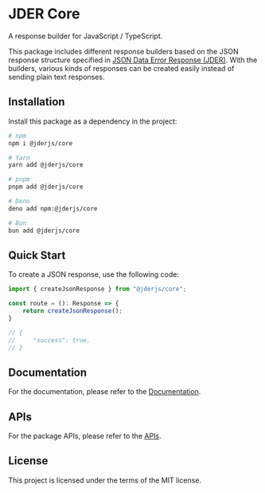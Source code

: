 # JDER Core

A response builder for JavaScript / TypeScript.

This package includes different response builders based on the JSON response structure specified in [JSON Data Error Response (JDER)](https://github.com/jder-std/spec). With the builders, various kinds of responses can be created easily instead of sending plain text responses.

## Installation

Install this package as a dependency in the project:

```sh
# npm
npm i @jderjs/core

# Yarn
yarn add @jderjs/core

# pnpm
pnpm add @jderjs/core

# Deno
deno add npm:@jderjs/core

# Bun
bun add @jderjs/core
```

## Quick Start

To create a JSON response, use the following code:

```ts
import { createJsonResponse } from "@jderjs/core";

const route = (): Response => {
    return createJsonResponse();
}

// {
//     "success": true,
// }
```

## Documentation

For the documentation,
please refer to the [Documentation](./docs/README.md).

## APIs

For the package APIs, 
please refer to the [APIs](./apis/README.md).

## License

This project is licensed under the terms of the MIT license.
